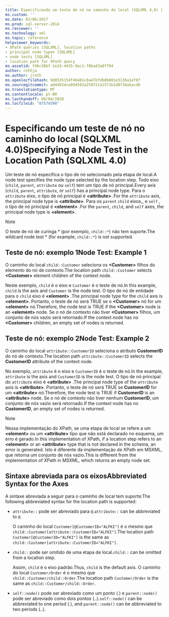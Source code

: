 ```yaml
---
title: Especificando um teste de nó no caminho do local (SQLXML 4,0) | Microsoft Docs
ms.custom: ''
ms.date: 03/06/2017
ms.prod: sql-server-2014
ms.reviewer: ''
ms.technology: xml
ms.topic: reference
helpviewer_keywords:
- XPath queries [SQLXML], location paths
- principal node types [SQLXML]
- node tests [SQLXML]
- location path for XPath query
ms.assetid: f46c30bf-1e24-4435-9ac2-f8ba43a8ff94
author: rothja
ms.author: jroth
ms.openlocfilehash: 9d8535154f4b481c8a47bfdb8b801e3136a1ef0f
ms.sourcegitcommit: ad4d92dce894592a259721a1571b1d8736abacdb
ms.translationtype: MT
ms.contentlocale: pt-BR
ms.lasthandoff: 08/04/2020
ms.locfileid: "87574590"
---
```

# <a name="specifying-a-node-test-in-the-location-path-sqlxml-40"></a><span data-ttu-id="7005b-102">Especificando um teste de nó no caminho do local (SQLXML 4.0)</span><span class="sxs-lookup"><span data-stu-id="7005b-102">Specifying a Node Test in the Location Path (SQLXML 4.0)</span></span>
  <span data-ttu-id="7005b-103">Um teste de nó especifica o tipo de nó selecionado pela etapa de local.</span><span class="sxs-lookup"><span data-stu-id="7005b-103">A node test specifies the node type selected by the location step.</span></span> <span data-ttu-id="7005b-104">Todo eixo (`child`, `parent`, `attribute` ou `self`) tem um tipo de nó principal.</span><span class="sxs-lookup"><span data-stu-id="7005b-104">Every axis (`child`, `parent`, `attribute`, or `self`) has a principal node type.</span></span> <span data-ttu-id="7005b-105">Para o `attribute` eixo, o tipo de nó principal é **\<attribute>** .</span><span class="sxs-lookup"><span data-stu-id="7005b-105">For the `attribute` axis, the principal node type is **\<attribute>**.</span></span> <span data-ttu-id="7005b-106">Para os `parent` `child` eixos,, e `self` , o tipo de nó principal é **\<element>** .</span><span class="sxs-lookup"><span data-stu-id="7005b-106">For the `parent`, `child`, and `self` axes, the principal node type is **\<element>**.</span></span>  
  
> [!NOTE]  
>  <span data-ttu-id="7005b-107">O teste de nó de curinga \* (por exemplo, `child::*`) não tem suporte.</span><span class="sxs-lookup"><span data-stu-id="7005b-107">The wildcard node test \* (for example, `child::*`) is not supported.</span></span>  
  
## <a name="node-test-example-1"></a><span data-ttu-id="7005b-108">Teste de nó: exemplo 1</span><span class="sxs-lookup"><span data-stu-id="7005b-108">Node Test: Example 1</span></span>  
 <span data-ttu-id="7005b-109">O caminho do local `child::Customer` seleciona os **\<Customer>** filhos do elemento do nó de contexto.</span><span class="sxs-lookup"><span data-stu-id="7005b-109">The location path `child::Customer` selects **\<Customer>** element children of the context node.</span></span>  
  
 <span data-ttu-id="7005b-110">Neste exemplo, `child` é o eixo e `Customer` é o teste de nó.</span><span class="sxs-lookup"><span data-stu-id="7005b-110">In this example, `child` is the axis and `Customer` is the node test.</span></span> <span data-ttu-id="7005b-111">O tipo de nó de entidade para o `child` eixo é **\<element>** .</span><span class="sxs-lookup"><span data-stu-id="7005b-111">The principal node type for the `child` axis is **\<element>**.</span></span> <span data-ttu-id="7005b-112">Portanto, o teste de nó será TRUE se o **\<Customer>** nó for um **\<element>** nó.</span><span class="sxs-lookup"><span data-stu-id="7005b-112">Therefore, the node test is TRUE if the **\<Customer>** node is an **\<element>** node.</span></span> <span data-ttu-id="7005b-113">Se o nó de contexto não tiver **\<Customer>** filhos, um conjunto de nós vazio será retornado.</span><span class="sxs-lookup"><span data-stu-id="7005b-113">If the context node has no **\<Customer>** children, an empty set of nodes is returned.</span></span>  
  
## <a name="node-test-example-2"></a><span data-ttu-id="7005b-114">Teste de nó: exemplo 2</span><span class="sxs-lookup"><span data-stu-id="7005b-114">Node Test: Example 2</span></span>  
 <span data-ttu-id="7005b-115">O caminho do local `attribute::CustomerID` seleciona o atributo **CustomerID** do nó de contexto.</span><span class="sxs-lookup"><span data-stu-id="7005b-115">The location path `attribute::CustomerID` selects the **CustomerID** attribute of the context node.</span></span>  
  
 <span data-ttu-id="7005b-116">No exemplo, `attribute` é o eixo e `CustomerID` é o teste de nó.</span><span class="sxs-lookup"><span data-stu-id="7005b-116">In the example, `attribute` is the axis and `CustomerID` is the node test.</span></span> <span data-ttu-id="7005b-117">O tipo de nó principal do `attribute` eixo é **\<attribute>** .</span><span class="sxs-lookup"><span data-stu-id="7005b-117">The principal node type of the `attribute` axis is **\<attribute>**.</span></span> <span data-ttu-id="7005b-118">Portanto, o teste de nó será TRUE se **CustomerID** for um **\<attribute>** nó.</span><span class="sxs-lookup"><span data-stu-id="7005b-118">Therefore, the node test is TRUE if **CustomerID** is an **\<attribute>** node.</span></span> <span data-ttu-id="7005b-119">Se o nó de contexto não tiver nenhum **CustomerID**, um conjunto de nós vazio será retornado.</span><span class="sxs-lookup"><span data-stu-id="7005b-119">If the context node has no **CustomerID**, an empty set of nodes is returned.</span></span>  
  
> [!NOTE]  
>  <span data-ttu-id="7005b-120">Nessa implementação do XPath, se uma etapa de local se refere a um **\<element>** ou um **\<attribute>** tipo que não está declarado no esquema, um erro é gerado.</span><span class="sxs-lookup"><span data-stu-id="7005b-120">In this implementation of XPath, if a location step refers to an **\<element>** or an **\<attribute>** type that is not declared in the schema, an error is generated.</span></span> <span data-ttu-id="7005b-121">Isto é diferente da implementação de XPath em MSXML, que retorna um conjunto de nós vazio.</span><span class="sxs-lookup"><span data-stu-id="7005b-121">This is different from the implementation of XPath in MSXML, which returns an empty node set.</span></span>  
  
## <a name="abbreviated-syntax-for-the-axes"></a><span data-ttu-id="7005b-122">Sintaxe abreviada para os eixos</span><span class="sxs-lookup"><span data-stu-id="7005b-122">Abbreviated Syntax for the Axes</span></span>  
 <span data-ttu-id="7005b-123">A sintaxe abreviada a seguir para o caminho de local tem suporte:</span><span class="sxs-lookup"><span data-stu-id="7005b-123">The following abbreviated syntax for the location path is supported:</span></span>  
  
-   <span data-ttu-id="7005b-124">`attribute::` pode ser abreviado para `@`.</span><span class="sxs-lookup"><span data-stu-id="7005b-124">`attribute::` can be abbreviated to `@`.</span></span>  
  
     <span data-ttu-id="7005b-125">O caminho do local `Customer[@CustomerID="ALFKI"]` é o mesmo que `child::Customer[attribute::CustomerID="ALFKI"]`.</span><span class="sxs-lookup"><span data-stu-id="7005b-125">The location path `Customer[@CustomerID="ALFKI"]` is the same as `child::Customer[attribute::CustomerID="ALFKI"]`.</span></span>  
  
-   <span data-ttu-id="7005b-126">`child::` pode ser omitido de uma etapa de local.</span><span class="sxs-lookup"><span data-stu-id="7005b-126">`child::` can be omitted from a location step.</span></span>  
  
     <span data-ttu-id="7005b-127">Assim, `child` é o eixo padrão.</span><span class="sxs-lookup"><span data-stu-id="7005b-127">Thus, `child` is the default axis.</span></span> <span data-ttu-id="7005b-128">O caminho do local `Customer/Order` é o mesmo que `child::Customer/child::Order`.</span><span class="sxs-lookup"><span data-stu-id="7005b-128">The location path `Customer/Order` is the same as `child::Customer/child::Order`.</span></span>  
  
-   <span data-ttu-id="7005b-129">`self::node()` pode ser abreviado como um ponto (.) e `parent::node()` pode ser abreviado como dois pontos (..).</span><span class="sxs-lookup"><span data-stu-id="7005b-129">`self::node()` can be abbreviated to one period (.), and `parent::node()` can be abbreviated to two periods (..).</span></span>  
  
  
